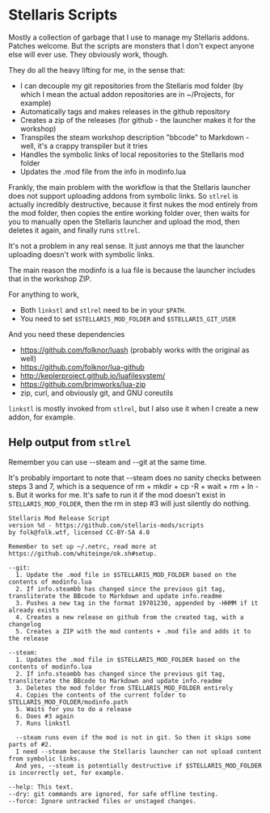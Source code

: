 # Stellaris Scripts

Mostly a collection of garbage that I use to manage my Stellaris addons.
Patches welcome. But the scripts are monsters that I don't expect anyone else will ever use.
They obviously work, though.

They do all the heavy lifting for me, in the sense that:
*  I can decouple my git repositories from the Stellaris mod folder
   (by which I mean the actual addon repositories are in ~/Projects, for example)
*  Automatically tags and makes releases in the github repository
*  Creates a zip of the releases (for github - the launcher makes it for the workshop)
*  Transpiles the steam workshop description "bbcode" to Markdown - well, it's a crappy transpiler but it tries
*  Handles the symbolic links of local repositories to the Stellaris mod folder
*  Updates the .mod file from the info in modinfo.lua

Frankly, the main problem with the workflow is that the Stellaris launcher does not support uploading addons from symbolic links. So `stlrel` is actually incredibly destructive, because it first nukes the mod entirely from the mod folder, then copies the entire working folder over, then waits for you to manually open the Stellaris launcher and upload the mod, then deletes it again, and finally runs `stlrel`.

It's not a problem in any real sense. It just annoys me that the launcher uploading doesn't work with symbolic links.

The main reason the modinfo is a lua file is because the launcher includes that in the workshop ZIP.

For anything to work,
*  Both `linkstl` and `stlrel` need to be in your `$PATH`.
*  You need to set `$STELLARIS_MOD_FOLDER` and `$STELLARIS_GIT_USER`

And you need these dependencies
*  https://github.com/folknor/luash (probably works with the original as well)
*  https://github.com/folknor/lua-github
*  http://keplerproject.github.io/luafilesystem/
*  https://github.com/brimworks/lua-zip
*  zip, curl, and obviously git, and GNU coreutils

`linkstl` is mostly invoked from `stlrel`, but I also use it when I create a new addon, for example.

## Help output from `stlrel`

Remember you can use --steam and --git at the same time.

It's probably important to note that --steam does no sanity checks between steps 3 and 7, which is a sequence of rm + mkdir + cp -R + wait + rm + ln -s. But it works for me. It's safe to run it if the mod doesn't exist in `STELLARIS_MOD_FOLDER`, then the rm in step #3 will just silently do nothing.

```
Stellaris Mod Release Script
version %d - https://github.com/stellaris-mods/scripts
by folk@folk.wtf, licensed CC-BY-SA 4.0

Remember to set up ~/.netrc, read more at https://github.com/whiteinge/ok.sh#setup.

--git:
  1. Update the .mod file in $STELLARIS_MOD_FOLDER based on the contents of modinfo.lua
  2. If info.steambb has changed since the previous git tag, transliterate the BBcode to Markdown and update info.readme
  3. Pushes a new tag in the format 19701230, appended by -HHMM if it already exists
  4. Creates a new release on github from the created tag, with a changelog
  5. Creates a ZIP with the mod contents + .mod file and adds it to the release

--steam:
  1. Updates the .mod file in $STELLARIS_MOD_FOLDER based on the contents of modinfo.lua
  2. If info.steambb has changed since the previous git tag, transliterate the BBcode to Markdown and update info.readme
  3. Deletes the mod folder from STELLARIS_MOD_FOLDER entirely
  4. Copies the contents of the current folder to STELLARIS_MOD_FOLDER/modinfo.path
  5. Waits for you to do a release
  6. Does #3 again
  7. Runs linkstl

  --steam runs even if the mod is not in git. So then it skips some parts of #2.
  I need --steam because the Stellaris launcher can not upload content from symbolic links.
  And yes, --steam is potentially destructive if $STELLARIS_MOD_FOLDER is incorrectly set, for example.

--help: This text.
--dry: git commands are ignored, for safe offline testing.
--force: Ignore untracked files or unstaged changes.
```
